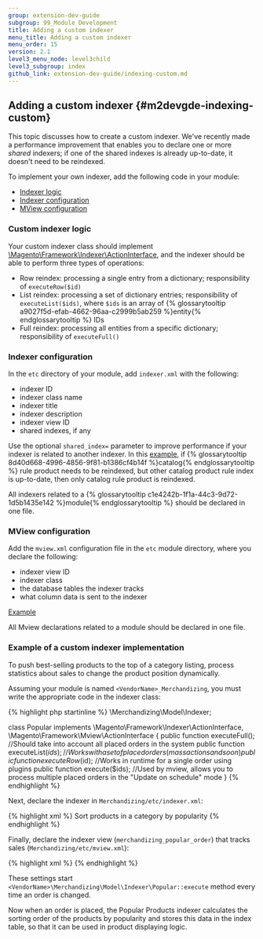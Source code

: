 ```yaml
---
group: extension-dev-guide
subgroup: 99_Module Development
title: Adding a custom indexer
menu_title: Adding a custom indexer
menu_order: 15
version: 2.1
level3_menu_node: level3child
level3_subgroup: index
github_link: extension-dev-guide/indexing-custom.md
---
```


## Adding a custom indexer {#m2devgde-indexing-custom}

This topic discusses how to create a custom indexer. We've recently made a performance improvement that enables you to declare one or more *shared* indexers; if one of the shared indexes is already up-to-date, it doesn't need to be reindexed.

To implement your own indexer, add the following code in your module:

*	[Indexer logic](#custom-indexer-logic)
*	[Indexer configuration](#indexer-configuration)
*	[MView configuration](#mview-configuration)


### Custom indexer logic

Your custom indexer class should implement <a href="{{ site.mage2000url }}lib/internal/Magento/Framework/Indexer/ActionInterface.php" target="_blank">\Magento\Framework\Indexer\ActionInterface</a>, and the indexer should be able to perform three types of operations:

*	Row reindex: processing a single entry from a dictionary; responsibility of `executeRow($id)`
*	List reindex: processing a set of dictionary entries; responsibility of `executeList($ids)`, where `$ids` is an array of {% glossarytooltip a9027f5d-efab-4662-96aa-c2999b5ab259 %}entity{% endglossarytooltip %} IDs
*	Full reindex: processing all entities from a specific dictionary; responsibility of `executeFull()`

### Indexer configuration

In the `etc` directory of your module, add `indexer.xml` with the following:

*	indexer ID
*	indexer class name
*	indexer title
*	indexer description
*	indexer view ID
*	shared indexes, if any

Use the optional `shared_index=` parameter to improve performance if your indexer is related to another indexer. In this <a href="{{ site.mage2000url }}app/code/Magento/CatalogRule/etc/indexer.xml" target="_blank">example</a>, if {% glossarytooltip 8d40d668-4996-4856-9f81-b1386cf4b14f %}catalog{% endglossarytooltip %} rule product needs to be reindexed, but other catalog product rule index is up-to-date, then only catalog rule product is reindexed.

All indexers related to a {% glossarytooltip c1e4242b-1f1a-44c3-9d72-1d5b1435e142 %}module{% endglossarytooltip %} should be declared in one file.

### MView configuration

Add the `mview.xml` configuration file in the `etc` module directory, where you declare the following:

*	indexer view ID
*	indexer class
*	the database tables the indexer tracks
*	what column data is sent to the indexer

<a href="{{ site.mage2000url }}app/code/Magento/Catalog/etc/mview.xml" target="_blank">Example</a>

All Mview declarations related to a module should be declared in one file.

### Example of a custom indexer implementation

To push best-selling products to the top of a category listing, process statistics about sales to change the product position dynamically.

Assuming your module is named `<VendorName>_Merchandizing`, you must write the appropriate code in the indexer class:

{% highlight php startinline %}
<VendorName>\Merchandizing\Model\Indexer;

class Popular implements \Magento\Framework\Indexer\ActionInterface, \Magento\Framework\Mview\ActionInterface
{
    public function executeFull(); //Should take into account all placed orders in the system
    public function executeList($ids); //Works with a set of placed orders (mass actions and so on)
    public function executeRow($id); //Works in runtime for a single order using plugins
    public function execute($ids); //Used by mview, allows you to process multiple placed orders in the "Update on schedule" mode
}
{% endhighlight %}

Next, declare the indexer in `Merchandizing/etc/indexer.xml`:

{% highlight xml %}
<config xmlns:xsi="http://www.w3.org/2001/XMLSchema-instance" xsi:noNamespaceSchemaLocation="../../Indexer/etc/indexer.xsd">
  <indexer id="merchandizing_popular" view_id="merchandizing_popular_order" class="Vendor\Merchandizing\Model\Indexer\Popular">
    <title translate="true">Popular Products</title>
    <description translate="true">Sort products in a category by popularity</description>
  </indexer>
</config>
{% endhighlight %}

Finally, declare the indexer view (`merchandizing_popular_order`) that tracks sales (`Merchandizing/etc/mview.xml`):

{% highlight xml %}
<config xmlns:xsi="http://www.w3.org/2001/XMLSchema-instance" xsi:noNamespaceSchemaLocation="../../../../../lib/internal/Magento/Framework/Mview/etc/mview.xsd">
  <view id=" merchandizing_popular_order" class="Vendor\Merchandizing\Model\Indexer\Popular" group="indexer">
    <subscriptions>
      <table name="sales_order" entity_column="entity_id" />
    </subscriptions>
  </view>
</config>
{% endhighlight %}

These settings start `<VendorName>\Merchandizing\Model\Indexer\Popular::execute` method every time an order is changed.

Now when an order is placed, the Popular Products indexer calculates the sorting order of the products by popularity and stores this data in the index table, so that it can be used in product displaying logic.
